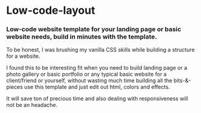 # Low-code-layout

### Low-code website template for your landing page or basic website needs, build in minutes with the template.

To be honest, I was brushing my vanilla CSS skills while building a structure for a website.

I found this to be interesting fit when you need to build landing page or a photo gallery or basic portfolio or any typical basic website for a client/friend or yourself, without wasting much time building all the bits-&-pieces use this template and just edit out html, colors and effects.

It will save ton of precious time and also dealing with responsiveness will not be an headache.
